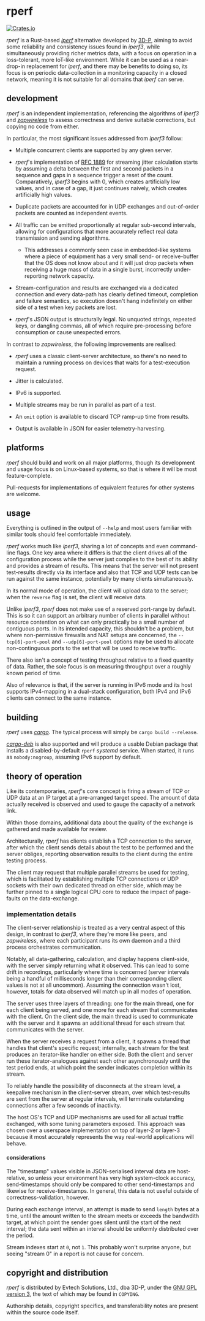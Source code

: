 # rperf

[![Crates.io](https://img.shields.io/crates/v/rperf)](https://crates.io/crates/rperf)

_rperf_ is a Rust-based [_iperf_](https://github.com/esnet/iperf) alternative
developed by [3D-P](https://3d-p.com/), aiming to avoid some reliability and
consistency issues found in _iperf3_, while simultaneously providing richer
metrics data, with a focus on operation in a loss-tolerant, more IoT-like
environment. While it can be used as a near-drop-in replacement for _iperf_, and
there may be benefits to doing so, its focus is on periodic data-collection in a
monitoring capacity in a closed network, meaning it is not suitable for all
domains that _iperf_ can serve.

## development ##

_rperf_ is an independent implementation, referencing the algorithms of _iperf3_
and [_zapwireless_](https://github.com/ryanchapman/zapwireless) to assess
correctness and derive suitable corrections, but copying no code from either.


In particular, the most significant issues addressed from _iperf3_ follow:

* Multiple concurrent clients are supported by any given server.

* _rperf_'s implementation of
  [RFC 1889](https://tools.ietf.org/html/rfc1889#appendix-A.8) for streaming
  jitter calculation starts by assuming a delta between the first and second
  packets in a sequence and gaps in a sequence trigger a reset of the count.
  Comparatively, _iperf3_ begins with 0, which creates artificially low values,
  and in case of a gap, it just continues naively, which creates artificially
  high values.
  
* Duplicate packets are accounted for in UDP exchanges and out-of-order packets
  are counted as independent events.
  
* All traffic can be emitted proportionally at regular sub-second intervals,
  allowing for configurations that more accurately reflect real data
  transmission and sending algorithms.
  
  * This addresses a commonly seen case in embedded-like systems where a piece
    of equipment has a very small send- or receive-buffer that the OS does not
    know about and it will just drop packets when receiving a huge mass of
    data in a single burst, incorrectly under-reporting network capacity.
    
* Stream-configuration and results are exchanged via a dedicated connection and
  every data-path has clearly defined timeout, completion and failure semantics,
  so execution doesn't hang indefinitely on either side of a test when key
  packets are lost.

* _rperf_'s JSON output is structurally legal. No unquoted strings, repeated
  keys, or dangling commas, all of which require pre-processing before
  consumption or cause unexpected errors.


In contrast to _zapwireless_, the following improvements are realised:

* _rperf_ uses a classic client-server architecture, so there's no need to
  maintain a running process on devices that waits for a test-execution request.

* Jitter is calculated.

* IPv6 is supported.

* Multiple streams may be run in parallel as part of a test.

* An `omit` option is available to discard TCP ramp-up time from results.

* Output is available in JSON for easier telemetry-harvesting.

## platforms ##

_rperf_ should build and work on all major platforms, though its development and
usage focus is on Linux-based systems, so that is where it will be most
feature-complete.

Pull-requests for implementations of equivalent features for other systems are
welcome.


## usage

Everything is outlined in the output of `--help` and most users familiar with similar tools should feel comfortable immediately.

_rperf_ works much like _iperf3_, sharing a lot of concepts and even command-line flags. One key area where it differs is that the client drives all of the configuration process while the server just complies to the best of its ability and provides a stream of results. This means that the server will not present test-results directly via its interface and also that TCP and UDP tests can be run against the same instance, potentially by many clients simultaneously.

In its normal mode of operation, the client will upload data to the server; when the `reverse` flag is set, the client will receive data.

Unlike _iperf3_, _rperf_ does not make use of a reserved port-range by default. This is so it can support an arbitrary number of clients in parallel without resource contention on what can only practically be a small number of contiguous ports. In its intended capacity, this shouldn't be a problem, but where non-permissive firewalls and NAT setups are concerned, the `--tcp[6]-port-pool` and `--udp[6]-port-pool` options may be used to allocate non-continguous ports to the set that will be used to receive traffic.

There also isn't a concept of testing throughput relative to a fixed quantity of data. Rather, the sole focus is on measuring throughput over a roughly known period of time.

Also of relevance is that, if the server is running in IPv6 mode and its host supports IPv4-mapping in a dual-stack configuration, both IPv4 and IPv6 clients can connect to the same instance.


## building

_rperf_ uses [_cargo_](https://doc.rust-lang.org/cargo/).
The typical process will simply be `cargo build --release`.

[_cargo-deb_](https://github.com/mmstick/cargo-deb) is also supported and will
produce a usable Debian package that installs a disabled-by-default `rperf`
_systemd_ service. When started, it runs as `nobody:nogroup`, assuming IPv6
support by default.


## theory of operation

Like its contemporaries, _rperf_'s core concept is firing a stream of TCP or
UDP data at an IP target at a pre-arranged target speed. The amount of data
actually received is observed and used to gauge the capacity of a network link.

Within those domains, additional data about the quality of the exchange is
gathered and made available for review.

Architecturally, _rperf_ has clients establish a TCP connection to the server,
after which the client sends details about the test to be performed and the
server obliges, reporting observation results to the client during the entire
testing process.

The client may request that multiple parallel streams be used for testing, which
is facilitated by establishing multiple TCP connections or UDP sockets with
their own dedicated thread on either side, which may be further pinned to a
single logical CPU core to reduce the impact of page-faults on the
data-exchange.


### implementation details

The client-server relationship is treated as a very central aspect of this
design, in contrast to _iperf3_, where they're more like peers, and
_zapwireless_, where each participant runs its own daemon and a third process
orchestrates communication.

Notably, all data-gathering, calculation, and display happens client-side, with
the server simply returning what it observed. This can lead to some drift in
recordings, particularly where time is concerned (server intervals being a
handful of milliseconds longer than their corresponding client values is not
at all uncommon). Assuming the connection wasn't lost, however, totals for data
observed will match up in all modes of operation.

The server uses three layers of threading: one for the main thread, one for each
client being served, and one more for each stream that communicates with the
client. On the client side, the main thread is used to communicate with the
server and it spawns an additional thread for each stream that communicates with
the server.

When the server receives a request from a client, it spawns a thread that
handles that client's specific request; internally, each stream for the test
produces an iterator-like handler on either side. Both the client and server run
these iterator-analogues against each other asynchronously until the test period
ends, at which point the sender indicates completion within its stream.

To reliably handle the possibility of disconnects at the stream level, a
keepalive mechanism in the client-server stream, over which test-results are
sent from the server at regular intervals, will terminate outstanding
connections after a few seconds of inactivity.

The host OS's TCP and UDP mechanisms are used for all actual traffic exchanged,
with some tuning parameters exposed. This approach was chosen over a userspace
implementation on top of layer-2 or layer-3 because it most accurately
represents the way real-world applications will behave.

#### considerations ####

The "timestamp" values visible in JSON-serialised interval data are
host-relative, so unless your environment has very high system-clock accuracy,
send-timestamps should only be compared to other send-timestamps and likewise
for receive-timestamps. In general, this data is not useful outside of
correctness-validation, however.

During each exchange interval, an attempt is made to send `length` bytes at a
time, until the amount written to the stream meets or exceeds the bandwdith
target, at which point the sender goes silent until the start of the next
interval; the data sent within an interval should be uniformly distributed over
the period.

Stream indexes start at `0`, not `1`. This probably won't surprise anyone, but
seeing "stream 0" in a report is not cause for concern.


## copyright and distribution ##

_rperf_ is distributed by Evtech Solutions, Ltd., dba 3D-P, under the
[GNU GPL version 3](https://www.gnu.org/licenses/gpl-3.0.en.html), the text of
which may be found in `COPYING`.

Authorship details, copyright specifics, and transferability notes are present
within the source code itself.
